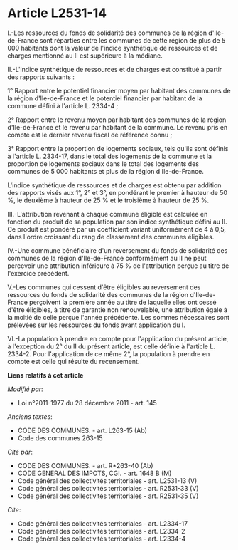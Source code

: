 # Article L2531-14

I.-Les ressources du fonds de solidarité des communes de la région d'Ile-de-France sont réparties entre les communes de cette
région de plus de 5 000 habitants dont la valeur de l'indice synthétique de ressources et de charges mentionné au II est
supérieure à la médiane. 

II.-L'indice synthétique de ressources et de charges est constitué à partir des rapports suivants : 

1° Rapport entre le potentiel financier moyen par habitant des communes de la région d'Ile-de-France et le potentiel
financier par habitant de la commune défini à l'article L. 2334-4 ; 

2° Rapport entre le revenu moyen par habitant des communes de la région d'Ile-de-France et le revenu par habitant de la
commune. Le revenu pris en compte est le dernier revenu fiscal de référence connu ; 

3° Rapport entre la proportion de logements sociaux, tels qu'ils sont définis à l'article L. 2334-17, dans le total des
logements de la commune et la proportion de logements sociaux dans le total des logements des communes de 5 000 habitants et
plus de la région d'Ile-de-France. 

L'indice synthétique de ressources et de charges est obtenu par addition des rapports visés aux 1°, 2° et 3°, en pondérant le
premier à hauteur de 50 %, le deuxième à hauteur de 25 % et le troisième à hauteur de 25 %. 

III.-L'attribution revenant à chaque commune éligible est calculée en fonction du produit de sa population par son indice
synthétique défini au II. Ce produit est pondéré par un coefficient variant uniformément de 4 à 0,5, dans l'ordre croissant
du rang de classement des communes éligibles. 

IV.-Une commune bénéficiaire d'un reversement du fonds de solidarité des communes de la région d'Ile-de-France conformément
au II ne peut percevoir une attribution inférieure à 75 % de l'attribution perçue au titre de l'exercice précédent. 

V.-Les communes qui cessent d'être éligibles au reversement des ressources du fonds de solidarité des communes de la région
d'Ile-de-France perçoivent la première année au titre de laquelle elles ont cessé d'être éligibles, à titre de garantie non
renouvelable, une attribution égale à la moitié de celle perçue l'année précédente. Les sommes nécessaires sont prélevées sur
les ressources du fonds avant application du I. 

VI.-La population à prendre en compte pour l'application du présent article, à l'exception du 2° du II du présent article,
est celle définie à l'article L. 2334-2. Pour l'application de ce même 2°, la population à prendre en compte est celle qui
résulte du recensement.

**Liens relatifs à cet article**

_Modifié par_:

  - Loi n°2011-1977 du 28 décembre 2011 - art. 145

_Anciens textes_:

  - CODE DES COMMUNES. - art. L263-15 (Ab)
  - Code des communes 263-15

_Cité par_:

  - CODE DES COMMUNES. - art. R*263-40 (Ab)
  - CODE GENERAL DES IMPOTS, CGI. - art. 1648 B (M)
  - Code général des collectivités territoriales - art. L2531-13 (V)
  - Code général des collectivités territoriales - art. R2531-33 (V)
  - Code général des collectivités territoriales - art. R2531-35 (V)

_Cite_:

  - Code général des collectivités territoriales - art. L2334-17
  - Code général des collectivités territoriales - art. L2334-2
  - Code général des collectivités territoriales - art. L2334-4
